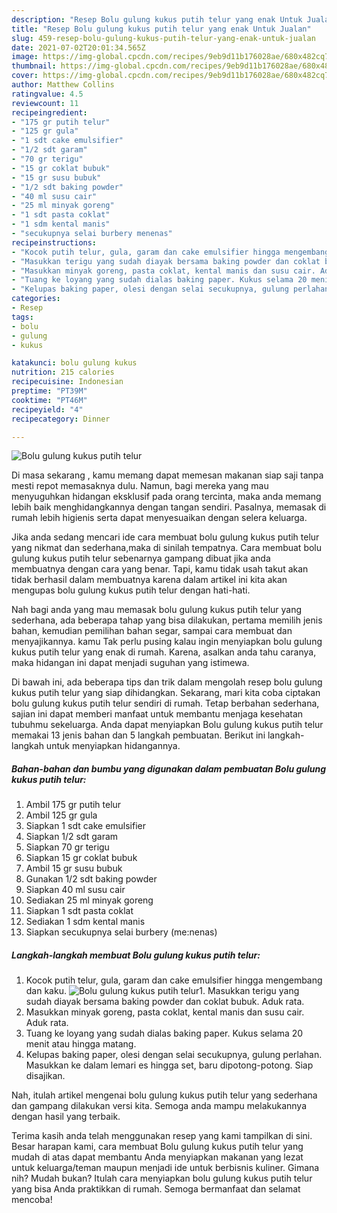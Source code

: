 ```yaml
---
description: "Resep Bolu gulung kukus putih telur yang enak Untuk Jualan"
title: "Resep Bolu gulung kukus putih telur yang enak Untuk Jualan"
slug: 459-resep-bolu-gulung-kukus-putih-telur-yang-enak-untuk-jualan
date: 2021-07-02T20:01:34.565Z
image: https://img-global.cpcdn.com/recipes/9eb9d11b176028ae/680x482cq70/bolu-gulung-kukus-putih-telur-foto-resep-utama.jpg
thumbnail: https://img-global.cpcdn.com/recipes/9eb9d11b176028ae/680x482cq70/bolu-gulung-kukus-putih-telur-foto-resep-utama.jpg
cover: https://img-global.cpcdn.com/recipes/9eb9d11b176028ae/680x482cq70/bolu-gulung-kukus-putih-telur-foto-resep-utama.jpg
author: Matthew Collins
ratingvalue: 4.5
reviewcount: 11
recipeingredient:
- "175 gr putih telur"
- "125 gr gula"
- "1 sdt cake emulsifier"
- "1/2 sdt garam"
- "70 gr terigu"
- "15 gr coklat bubuk"
- "15 gr susu bubuk"
- "1/2 sdt baking powder"
- "40 ml susu cair"
- "25 ml minyak goreng"
- "1 sdt pasta coklat"
- "1 sdm kental manis"
- "secukupnya selai burbery menenas"
recipeinstructions:
- "Kocok putih telur, gula, garam dan cake emulsifier hingga mengembang dan kaku."
- "Masukkan terigu yang sudah diayak bersama baking powder dan coklat bubuk. Aduk rata."
- "Masukkan minyak goreng, pasta coklat, kental manis dan susu cair. Aduk rata."
- "Tuang ke loyang yang sudah dialas baking paper. Kukus selama 20 menit atau hingga matang."
- "Kelupas baking paper, olesi dengan selai secukupnya, gulung perlahan. Masukkan ke dalam lemari es hingga set, baru dipotong-potong. Siap disajikan."
categories:
- Resep
tags:
- bolu
- gulung
- kukus

katakunci: bolu gulung kukus 
nutrition: 215 calories
recipecuisine: Indonesian
preptime: "PT39M"
cooktime: "PT46M"
recipeyield: "4"
recipecategory: Dinner

---
```



![Bolu gulung kukus putih telur](https://img-global.cpcdn.com/recipes/9eb9d11b176028ae/680x482cq70/bolu-gulung-kukus-putih-telur-foto-resep-utama.jpg)

Di masa  sekarang , kamu memang dapat memesan makanan siap saji tanpa mesti repot memasaknya dulu. Namun, bagi mereka yang mau menyuguhkan hidangan eksklusif pada orang tercinta, maka anda memang lebih baik menghidangkannya dengan tangan sendiri. Pasalnya, memasak di rumah lebih higienis serta dapat menyesuaikan dengan selera keluarga.

Jika anda sedang mencari ide cara membuat bolu gulung kukus putih telur yang nikmat dan sederhana,maka di sinilah tempatnya. Cara membuat bolu gulung kukus putih telur  sebenarnya gampang dibuat jika anda membuatnya dengan cara yang benar. Tapi, kamu tidak usah takut akan tidak berhasil dalam membuatnya 
karena dalam artikel ini kita akan mengupas bolu gulung kukus putih telur dengan hati-hati.  



Nah bagi anda yang mau memasak bolu gulung kukus putih telur yang sederhana, ada beberapa tahap yang bisa dilakukan, pertama memilih jenis bahan, kemudian pemilihan bahan segar, sampai cara membuat dan menyajikannya. kamu Tak perlu pusing kalau ingin menyiapkan bolu gulung kukus putih telur yang enak di rumah. Karena, asalkan anda  tahu caranya, maka hidangan ini dapat menjadi suguhan yang istimewa.

Di bawah ini, ada beberapa tips dan trik dalam mengolah resep bolu gulung kukus putih telur yang siap dihidangkan. Sekarang, mari kita coba ciptakan bolu gulung kukus putih telur sendiri di rumah. Tetap berbahan sederhana, sajian ini dapat memberi manfaat untuk membantu menjaga kesehatan tubuhmu sekeluarga. Anda dapat menyiapkan Bolu gulung kukus putih telur memakai 13 jenis bahan dan 5 langkah pembuatan. Berikut ini langkah-langkah untuk menyiapkan hidangannya.

<!--inarticleads1-->

##### Bahan-bahan dan bumbu yang digunakan dalam pembuatan Bolu gulung kukus putih telur:

1. Ambil 175 gr putih telur
1. Ambil 125 gr gula
1. Siapkan 1 sdt cake emulsifier
1. Siapkan 1/2 sdt garam
1. Siapkan 70 gr terigu
1. Siapkan 15 gr coklat bubuk
1. Ambil 15 gr susu bubuk
1. Gunakan 1/2 sdt baking powder
1. Siapkan 40 ml susu cair
1. Sediakan 25 ml minyak goreng
1. Siapkan 1 sdt pasta coklat
1. Sediakan 1 sdm kental manis
1. Siapkan secukupnya selai burbery (me:nenas)




<!--inarticleads2-->

##### Langkah-langkah membuat Bolu gulung kukus putih telur:

1. Kocok putih telur, gula, garam dan cake emulsifier hingga mengembang dan kaku.
<img src="https://img-global.cpcdn.com/steps/5553ec8e4c89967f/160x128cq70/bolu-gulung-kukus-putih-telur-langkah-memasak-1-foto.jpg" alt="Bolu gulung kukus putih telur">1. Masukkan terigu yang sudah diayak bersama baking powder dan coklat bubuk. Aduk rata.
1. Masukkan minyak goreng, pasta coklat, kental manis dan susu cair. Aduk rata.
1. Tuang ke loyang yang sudah dialas baking paper. Kukus selama 20 menit atau hingga matang.
1. Kelupas baking paper, olesi dengan selai secukupnya, gulung perlahan. Masukkan ke dalam lemari es hingga set, baru dipotong-potong. Siap disajikan.




Nah, itulah artikel mengenai  bolu gulung kukus putih telur  yang sederhana dan gampang dilakukan versi kita. Semoga anda mampu melakukannya dengan hasil yang terbaik. 

Terima kasih anda telah menggunakan resep yang kami tampilkan di sini. Besar harapan kami, cara membuat  Bolu gulung kukus putih telur yang mudah di atas dapat membantu Anda menyiapkan makanan yang lezat untuk keluarga/teman maupun menjadi ide untuk berbisnis kuliner. Gimana nih? Mudah bukan? Itulah cara menyiapkan bolu gulung kukus putih telur yang bisa Anda praktikkan di rumah. Semoga bermanfaat dan selamat mencoba!


